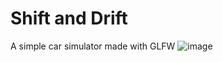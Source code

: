 # Shift and Drift
A simple car simulator made with GLFW
![image](https://github.com/user-attachments/assets/40cdadb3-bf84-458d-b375-dc2b408d4cf6)
